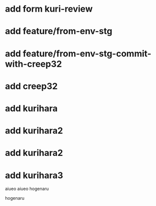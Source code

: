 # add form kuri-review

# add feature/from-env-stg


# add feature/from-env-stg-commit-with-creep32

# add creep32

# add kurihara

# add kurihara2

# add kurihara2

# add kurihara3

aiueo
aiueo
hogenaru

hogenaru
